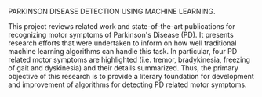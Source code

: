 PARKINSON DISEASE DETECTION USING MACHINE LEARNING.

This project reviews related work and state-of-the-art publications for recognizing motor symptoms of Parkinson's Disease (PD). It presents research efforts that were undertaken to inform on how well traditional machine learning algorithms can handle this task. In particular, four PD related motor symptoms are highlighted (i.e. tremor, bradykinesia, freezing of gait and dyskinesia) and their details summarized. Thus, the primary objective of this research is to provide a literary foundation for development and improvement of algorithms for detecting PD related motor symptoms.
